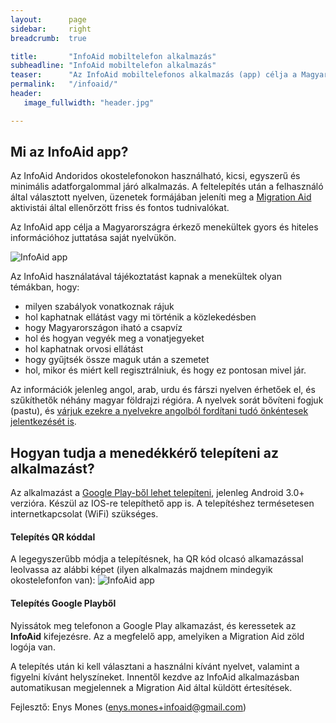 ```yaml
---
layout:      page
sidebar:     right
breadcrumb:  true

title:       "InfoAid mobiltelefon alkalmazás"
subheadline: "InfoAid mobiltelefon alkalmazás"
teaser:      "Az InfoAid mobiltelefonos alkalmazás (app) célja a Magyarországra érkező menekültek gyors és hiteles információhoz juttatása saját nyelvükön."
permalink:   "/infoaid/"
header:
   image_fullwidth: "header.jpg"

---
```

## Mi az InfoAid app?
Az InfoAid Andoridos okostelefonokon használható, kicsi, egyszerű és minimális adatforgalommal járó alkalmazás. A feltelepítés után a felhasználó által választott nyelven, üzenetek formájában jeleníti meg a [Migration Aid](http://bit.ly/migaidhu) aktivistái által ellenőrzött friss és fontos tudnivalókat.

Az InfoAid app célja a Magyarországra érkező menekültek gyors és hiteles információhoz juttatása saját nyelvükön. 

![InfoAid app]({{siteurl}}/images/infoaid_app.png)

Az InfoAid használatával tájékoztatást kapnak a menekültek olyan témákban, hogy:
- milyen szabályok vonatkoznak rájuk
- hol kaphatnak ellátást vagy mi történik a közlekedésben
- hogy Magyarországon iható a csapvíz
- hol és hogyan vegyék meg a vonatjegyeket
- hol kaphatnak orvosi ellátást
- hogy gyűjtsék össze maguk után a szemetet
- hol, mikor és miért kell regisztrálniuk, és hogy ez pontosan mivel jár.

Az információk jelenleg angol, arab, urdu és fárszi nyelven érhetőek el, és szűkíthetők néhány magyar földrajzi régióra. A nyelvek sorát bővíteni fogjuk (pastu), és [várjuk ezekre a nyelvekre angolból fordítani tudó önkéntesek jelentkezését is](http://bit.ly/1KdUVrn).

## Hogyan tudja a menedékkérő telepíteni az alkalmazást? 

Az alkalmazást a [Google Play-ből lehet telepíteni](http://bit.ly/infoaid), jelenleg Android 3.0+ verzióra. Készül az IOS-re telepíthető app is. A telepítéshez termésetesen internetkapcsolat (WiFi) szükséges. 

#### Telepítés QR kóddal
A legegyszerűbb módja a telepítésnek, ha QR kód olcasó alkamazással leolvassa az alábbi képet (ilyen alkalmazás majdnem mindegyik okostelefonfon van):
![InfoAid app]({{siteurl}}/images/infoaid_app_QRcode.png)

#### Telepítés Google Playből
Nyissátok meg telefonon a Google Play alkamazást, és keressetek az **InfoAid** kifejezésre. Az a megfelelő app, amelyiken a Migration Aid zöld logója van. 

A telepítés után ki kell választani a használni kívánt nyelvet, valamint a figyelni kívánt helyszíneket. Innentől kezdve az InfoAid alkalmazásban automatikusan megjelennek a Migration Aid által küldött értesítések.

Fejlesztő: Enys Mones (enys.mones+infoaid@gmail.com)
